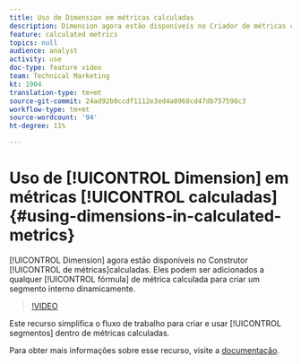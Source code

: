 ```yaml
---
title: Uso de Dimension em métricas calculadas
description: Dimension agora estão disponíveis no Criador de métricas calculadas. Eles podem ser adicionados a qualquer fórmula de métrica calculada para criar um segmento interno dinamicamente.
feature: calculated metrics
topics: null
audience: analyst
activity: use
doc-type: feature video
team: Technical Marketing
kt: 1904
translation-type: tm+mt
source-git-commit: 24ad92b0ccdf1112e3ed4a0968cd47db757598c3
workflow-type: tm+mt
source-wordcount: '94'
ht-degree: 11%

---
```



# Uso de [!UICONTROL Dimension] em métricas [!UICONTROL calculadas] {#using-dimensions-in-calculated-metrics}

[!UICONTROL Dimension] agora estão disponíveis no Construtor [!UICONTROL de métricas]calculadas. Eles podem ser adicionados a qualquer [!UICONTROL fórmula] de métrica  calculada para criar um segmento interno dinamicamente.

>[!VIDEO](https://video.tv.adobe.com/v/23723/?quality=12)

Este recurso simplifica o fluxo de trabalho para criar e usar [!UICONTROL segmentos] dentro de métricas calculadas.

Para obter mais informações sobre esse recurso, visite a [documentação](https://marketing.adobe.com/resources/help/pt_BR/analytics/calcmetrics/cm_build_metrics.html).

